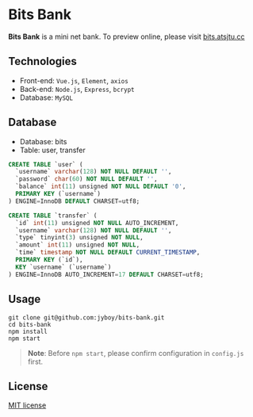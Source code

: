# Bits Bank

**Bits Bank** is a mini net bank. To preview online, please visit [bits.atsjtu.cc](https://bits.atsjtu.cc)

## Technologies

- Front-end: `Vue.js`, `Element`, `axios`
- Back-end: `Node.js`, `Express`, `bcrypt`
- Database: `MySQL`

## Database

- Database: bits
- Table: user, transfer

```sql
CREATE TABLE `user` (
  `username` varchar(128) NOT NULL DEFAULT '',
  `password` char(60) NOT NULL DEFAULT '',
  `balance` int(11) unsigned NOT NULL DEFAULT '0',
  PRIMARY KEY (`username`)
) ENGINE=InnoDB DEFAULT CHARSET=utf8;
```

```sql
CREATE TABLE `transfer` (
  `id` int(11) unsigned NOT NULL AUTO_INCREMENT,
  `username` varchar(128) NOT NULL DEFAULT '',
  `type` tinyint(3) unsigned NOT NULL,
  `amount` int(11) unsigned NOT NULL,
  `time` timestamp NOT NULL DEFAULT CURRENT_TIMESTAMP,
  PRIMARY KEY (`id`),
  KEY `username` (`username`)
) ENGINE=InnoDB AUTO_INCREMENT=17 DEFAULT CHARSET=utf8;
```

## Usage

```
git clone git@github.com:jyboy/bits-bank.git
cd bits-bank
npm install
npm start
```

> **Note**: Before `npm start`, please confirm configuration in `config.js` first.

## License

[MIT license](https://github.com/jyboy/bits-bank/blob/master/LICENSE)
